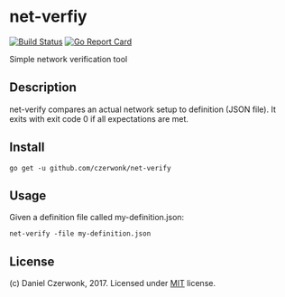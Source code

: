 # net-verfiy
[![Build Status](https://travis-ci.org/czerwonk/net-verify.svg)](https://travis-ci.org/czerwonk/net-verify)
[![Go Report Card](https://goreportcard.com/badge/github.com/czerwonk/net-verify)](https://goreportcard.com/report/github.com/czerwonk/net-verify)

Simple network verification tool

## Description
net-verify compares an actual network setup to definition (JSON file). It exits with exit code 0 if all expectations are met. 

## Install
```
go get -u github.com/czerwonk/net-verify
```

## Usage
Given a definition file called my-definition.json:

```
net-verify -file my-definition.json
```

## License
(c) Daniel Czerwonk, 2017. Licensed under [MIT](LICENSE) license.